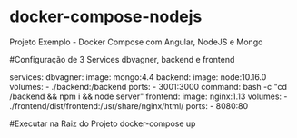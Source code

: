 # docker-compose-nodejs
Projeto Exemplo - Docker Compose com Angular, NodeJS e Mongo


#Configuração de 3 Services
    dbvagner,  backend e  frontend

services:
  dbvagner:
    image: mongo:4.4
  backend:
    image: node:10.16.0
    volumes:
      - ./backend:/backend
    ports:
      - 3001:3000
    command: bash -c "cd /backend && npm i && node server"
  frontend:
    image: nginx:1.13
    volumes:
      - ./frontend/dist/frontend:/usr/share/nginx/html/
    ports:
      - 8080:80


#Executar na Raiz do Projeto
docker-compose up